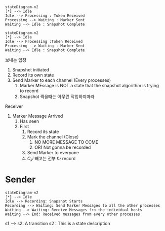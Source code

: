 ```mermaid
stateDiagram-v2
[*] --> Idle
Idle --> Processing : Token Received
Processing --> Waiting : Marker Sent
Waiting --> Idle : Snapshot Complete
```

```mermaid
stateDiagram-v2
[*] --> Idle
Idle --> Processing :Token Received
Processing --> Waiting : Marker Sent
Waiting --> Idle : Snapshot Complete
```

보내는 입장
1. Snapshot initiated
2. Record its own state
3. Send Marker to each channel (Every processes)
	1. Marker MEssage is NOT a state that the snapshot algorithm is trying to record
	2. Snapshot 찍을때는 아무런 작업하지마라

Receiver
1. Marker Message Arrived
	1. Has seen
	2. First
		1. Record its state
		2. Mark the channel (Close)
			1. NO MORE MESSAGE TO COME
			2. OR) Not gonna be recorded
		3. Send Marker to everyone
		4. $C_ki$ 빼고는 전부 다 record


# Sender
```mermaid
stateDiagram-v2
[*] --> Idle
Idle --> Recording: Snapshot Starts
Recording --> Waiting: Send Marker Messages to all the other processes
Waiting --> Waiting: Receive Messages fro the individual hosts
Waiting --> End: Received messages from every other processes
```
s1 --> s2: A transition
s2 : This is a state description

